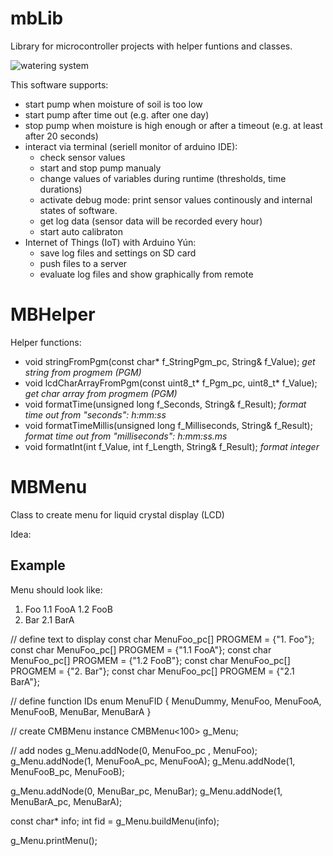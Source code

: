 # mbLib
Library for microcontroller projects with helper funtions and classes.

![watering system](doc/watering_system_small.jpg)

This software supports:
* start pump when moisture of soil is too low
* start pump after time out (e.g. after one day)
* stop pump when moisture is high enough or after a timeout (e.g. at least after 20 seconds)
* interact via terminal (seriell monitor of arduino IDE):
  - check sensor values
  - start and stop pump manualy
  - change values of variables during runtime (thresholds, time durations)
  - activate debug mode: print sensor values continously and internal states of software.
  - get log data (sensor data will be recorded every hour)
  - start auto calibraton
* Internet of Things (IoT) with Arduino Yún:
  - save log files and settings on SD card
  - push files to a server
  - evaluate log files and show graphically from remote

# MBHelper
Helper functions:
* void stringFromPgm(const char* f_StringPgm_pc, String& f_Value);
  _get string from progmem (PGM)_
* void lcdCharArrayFromPgm(const uint8_t* f_Pgm_pc, uint8_t* f_Value);
  _get char array from progmem (PGM)_
* void formatTime(unsigned long f_Seconds, String& f_Result);
 _format time out from "seconds": h:mm:ss_
* void formatTimeMillis(unsigned long f_Milliseconds, String& f_Result);
_format time out from "milliseconds": h:mm:ss.ms_
* void formatInt(int f_Value, int f_Length, String& f_Result);
_format integer_

# MBMenu

Class to create menu for liquid crystal display (LCD)

Idea: 
## Example

Menu should look like:
1. Foo
  1.1 FooA
  1.2 FooB
2. Bar
  2.1 BarA
  
  
// define text to display
const char MenuFoo_pc[] PROGMEM = {"1. Foo"};
const char MenuFoo_pc[] PROGMEM = {"1.1 FooA"};
const char MenuFoo_pc[] PROGMEM = {"1.2 FooB"};
const char MenuFoo_pc[] PROGMEM = {"2. Bar"};
const char MenuFoo_pc[] PROGMEM = {"2.1 BarA"};

// define function IDs
enum MenuFID {
MenuDummy,
MenuFoo,
MenuFooA,
MenuFooB,
MenuBar,
MenuBarA
}

// create CMBMenu instance
CMBMenu<100> g_Menu;

// add nodes
g_Menu.addNode(0, MenuFoo_pc , MenuFoo);
g_Menu.addNode(1, MenuFooA_pc, MenuFooA);
g_Menu.addNode(1, MenuFooB_pc, MenuFooB);

g_Menu.addNode(0, MenuBar_pc, MenuBar);
g_Menu.addNode(1, MenuBarA_pc, MenuBarA);

const char* info;
int fid = g_Menu.buildMenu(info);

g_Menu.printMenu();

